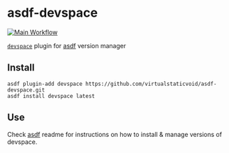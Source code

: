 # asdf-devspace

[![Main Workflow](https://github.com/virtualstaticvoid/asdf-devspace/actions/workflows/workflow.yml/badge.svg)](https://github.com/virtualstaticvoid/asdf-devspace/actions/workflows/workflow.yml)

[`devspace`][util] plugin for [asdf](https://github.com/asdf-vm/asdf) version manager

## Install

```
asdf plugin-add devspace https://github.com/virtualstaticvoid/asdf-devspace.git
asdf install devspace latest
```

## Use

Check [asdf](https://github.com/asdf-vm/asdf) readme for instructions on how to install & manage versions of devspace.

[util]: https://github.com/loft-sh/devspace
